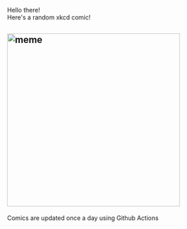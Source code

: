 Hello there! <br>Here's a random xkcd comic!<br>
## <img src="https://imgs.xkcd.com/comics/thoughts.png" alt="meme" width="400"/><br>
Comics are updated once a day using Github Actions